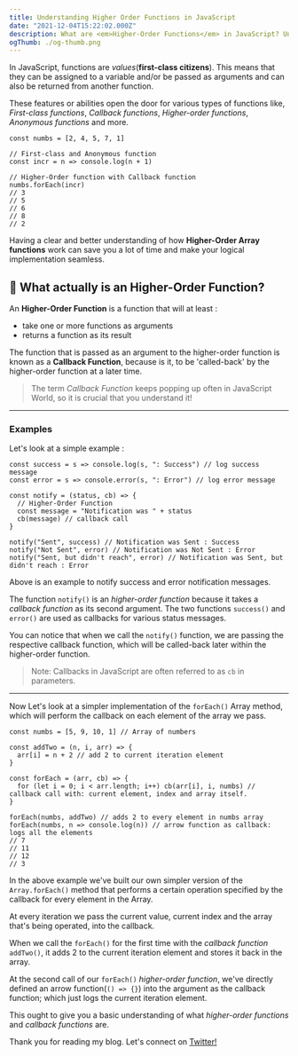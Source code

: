 ```yaml
---
title: Understanding Higher Order Functions in JavaScript
date: "2021-12-04T15:22:02.000Z"
description: What are <em>Higher-Order Functions</em> in JavaScript? Understand them and how to use them with examples.
ogThumb: ./og-thumb.png
---
```


In JavaScript, functions are _values_(**first-class citizens**). This means that they can be assigned to a variable and/or be passed as arguments and can also be returned from another function.

These features or abilities open the door for various types of functions like, _First-class functions_, _Callback functions_, _Higher-order functions_, _Anonymous functions_ and more.

```js{7}
const numbs = [2, 4, 5, 7, 1]

// First-class and Anonymous function
const incr = n => console.log(n + 1)

// Higher-Order function with Callback function
numbs.forEach(incr)
// 3
// 5
// 6
// 8
// 2
```

Having a clear and better understanding of how **Higher-Order Array functions** work can save you a lot of time and make your logical implementation seamless.

## 🤔 What actually is an Higher-Order Function?

An **Higher-Order Function** is a function that will at least :

- take one or more functions as arguments
- returns a function as its result

The function that is passed as an argument to the higher-order function is known as a **Callback Function**, because is it, to be 'called-back' by the higher-order function at a later time.

> The term _Callback Function_ keeps popping up often in JavaScript World, so it is crucial that you understand it!

---

### Examples

Let's look at a simple example :

```js{10,11,12}
const success = s => console.log(s, ": Success") // log success message
const error = s => console.error(s, ": Error") // log error message

const notify = (status, cb) => {
  // Higher-Order Function
  const message = "Notification was " + status
  cb(message) // callback call
}

notify("Sent", success) // Notification was Sent : Success
notify("Not Sent", error) // Notification was Not Sent : Error
notify("Sent, but didn't reach", error) // Notification was Sent, but didn't reach : Error
```

Above is an example to notify success and error notification messages.

The function `notify()` is an _higher-order function_ because it takes a _callback function_ as its second argument.
The two functions `success()` and `error()` are used as callbacks for various status messages.

You can notice that when we call the `notify()` function, we are passing the respective callback function, which will be called-back later within the higher-order function.

> Note: Callbacks in JavaScript are often referred to as `cb` in parameters.

---

Now Let's look at a simpler implementation of the `forEach()` Array method, which will perform the callback on each element of the array we pass.

```js{11,12}
const numbs = [5, 9, 10, 1] // Array of numbers

const addTwo = (n, i, arr) => {
  arr[i] = n + 2 // add 2 to current iteration element
}

const forEach = (arr, cb) => {
  for (let i = 0; i < arr.length; i++) cb(arr[i], i, numbs) // callback call with: current element, index and array itself.
}

forEach(numbs, addTwo) // adds 2 to every element in numbs array
forEach(numbs, n => console.log(n)) // arrow function as callback: logs all the elements
// 7
// 11
// 12
// 3
```

In the above example we've built our own simpler version of the `Array.forEach()` method that performs a certain operation specified by the callback for every element in the Array.

At every iteration we pass the current value, current index and the array that's being operated, into the callback.

When we call the `forEach()` for the first time with the _callback function_ `addTwo()`, it adds 2 to the current iteration element and stores it back in the array.

At the second call of our `forEach()` _higher-order function_, we've directly defined an arrow function(`() => {}`) into the argument as the callback function; which just logs the current iteration element.

This ought to give you a basic understanding of what _higher-order functions_ and _callback functions_ are.

Thank you for reading my blog. Let's connect on [Twitter!](https://twitter.com/linASeervi)
